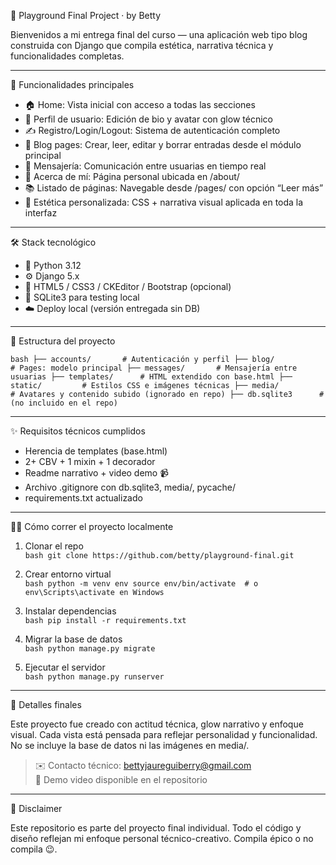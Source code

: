 🪩 Playground Final Project · by Betty

Bienvenidos a mi entrega final del curso — una aplicación web tipo blog construida con Django que compila estética, narrativa técnica y funcionalidades completas.

---

🚀 Funcionalidades principales

- 🏠 Home: Vista inicial con acceso a todas las secciones
- 👤 Perfil de usuario: Edición de bio y avatar con glow técnico
- ✍️ Registro/Login/Logout: Sistema de autenticación completo
- 📖 Blog pages: Crear, leer, editar y borrar entradas desde el módulo principal
- 💬 Mensajería: Comunicación entre usuarias en tiempo real
- 📌 Acerca de mí: Página personal ubicada en /about/
- 📚 Listado de páginas: Navegable desde /pages/ con opción “Leer más”
- 🎨 Estética personalizada: CSS + narrativa visual aplicada en toda la interfaz

---

🛠️ Stack tecnológico

- 🐍 Python 3.12
- ⚙️ Django 5.x
- 🎨 HTML5 / CSS3 / CKEditor / Bootstrap (opcional)
- 💾 SQLite3 para testing local
- ☁️ Deploy local (versión entregada sin DB)

---

📁 Estructura del proyecto

`bash
├── accounts/       # Autenticación y perfil
├── blog/           # Pages: modelo principal
├── messages/       # Mensajería entre usuarias
├── templates/      # HTML extendido con base.html
├── static/         # Estilos CSS e imágenes técnicas
├── media/          # Avatares y contenido subido (ignorado en repo)
├── db.sqlite3      # (no incluido en el repo)
`

---

✨ Requisitos técnicos cumplidos

- Herencia de templates (base.html)
- 2+ CBV + 1 mixin + 1 decorador
- Readme narrativo + video demo 📹
- Archivo .gitignore con db.sqlite3, media/, pycache/
- requirements.txt actualizado

---

👩‍💻 Cómo correr el proyecto localmente

1. Clonar el repo  
   `bash
   git clone https://github.com/betty/playground-final.git
   `

2. Crear entorno virtual  
   `bash
   python -m venv env
   source env/bin/activate  # o env\Scripts\activate en Windows
   `

3. Instalar dependencias  
   `bash
   pip install -r requirements.txt
   `

4. Migrar la base de datos  
   `bash
   python manage.py migrate
   `

5. Ejecutar el servidor  
   `bash
   python manage.py runserver
   `

---

🧩 Detalles finales

Este proyecto fue creado con actitud técnica, glow narrativo y enfoque visual. Cada vista está pensada para reflejar personalidad y funcionalidad.  
No se incluye la base de datos ni las imágenes en media/.  

> ✉️ Contacto técnico: bettyjaureguiberry@gmail.com  
> 🎥 Demo video disponible en el repositorio

---

📢 Disclaimer

Este repositorio es parte del proyecto final individual. Todo el código y diseño reflejan mi enfoque personal técnico-creativo. Compila épico o no compila 😉.

